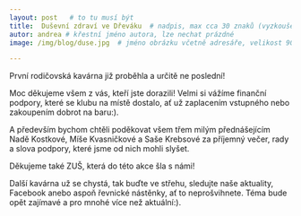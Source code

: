 ```yaml
---
layout: post   # to tu musí být
title:  Duševní zdraví ve Dřeváku  # nadpis, max cca 30 znaků (vyzkoušet)
autor: andrea # křestní jméno autora, lze nechat prázdné
image: /img/blog/duse.jpg  # jméno obrázku včetně adresáře, velikost 900x600

---
```

První rodičovská kavárna již proběhla a určitě ne poslední! 

<!--vice-->


Moc děkujeme všem z vás, kteří jste dorazili! Velmi si vážíme finanční podpory, které se klubu na místě dostalo, ať už zaplacením vstupného nebo zakoupením dobrot na baru:).

A především bychom chtěli poděkovat všem třem milým přednášejícím Nadě Kostkové, Míše Kvasničkové a Saše Krebsové za příjemný večer, rady a slova podpory, které jsme od nich mohli slyšet.

Děkujeme také ZUŠ, která do této akce šla s námi!

Další kavárna už se chystá, tak buďte ve střehu, sledujte naše aktuality, Facebook anebo aspoň řevnické nástěnky, ať to neprošvihnete. Téma bude opět zajímavé a pro mnohé více než aktuální:).




<!--quote-->

